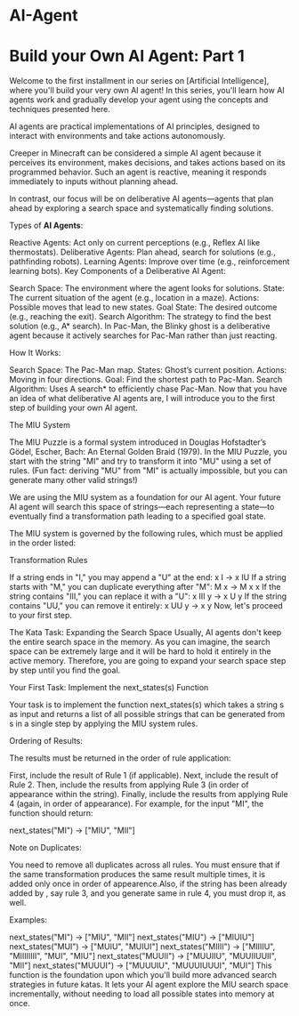 # AI-Agent
# Build your Own AI Agent: Part 1
Welcome to the first installment in our series on [Artificial Intelligence], where you'll build your very own AI agent! In this series, you'll learn how AI agents work and gradually develop your agent using the concepts and techniques presented here.

AI agents are practical implementations of AI principles, designed to interact with environments and take actions autonomously.

Creeper in Minecraft can be considered a simple AI agent because it perceives its environment, makes decisions, and takes actions based on its programmed behavior. Such an agent is reactive, meaning it responds immediately to inputs without planning ahead.

In contrast, our focus will be on deliberative AI agents—agents that plan ahead by exploring a search space and systematically finding solutions.

Types of **AI Agents**:

Reactive Agents: Act only on current perceptions (e.g., Reflex AI like thermostats).
Deliberative Agents: Plan ahead, search for solutions (e.g., pathfinding robots).
Learning Agents: Improve over time (e.g., reinforcement learning bots).
Key Components of a Deliberative AI Agent:

Search Space: The environment where the agent looks for solutions.
State: The current situation of the agent (e.g., location in a maze).
Actions: Possible moves that lead to new states.
Goal State: The desired outcome (e.g., reaching the exit).
Search Algorithm: The strategy to find the best solution (e.g., A* search).
In Pac-Man, the Blinky ghost is a deliberative agent because it actively searches for Pac-Man rather than just reacting.

How It Works:

Search Space: The Pac-Man map.
States: Ghost’s current position.
Actions: Moving in four directions.
Goal: Find the shortest path to Pac-Man.
Search Algorithm: Uses A search* to efficiently chase Pac-Man.
Now that you have an idea of what deliberative AI agents are, I will introduce you to the first step of building your own AI agent.

The MIU System

The MIU Puzzle is a formal system introduced in Douglas Hofstadter’s Gödel, Escher, Bach: An Eternal Golden Braid (1979). In the MIU Puzzle, you start with the string "MI" and try to transform it into "MU" using a set of rules. (Fun fact: deriving "MU" from "MI" is actually impossible, but you can generate many other valid strings!)

We are using the MIU system as a foundation for our AI agent. Your future AI agent will search this space of strings—each representing a state—to eventually find a transformation path leading to a specified goal state.

The MIU system is governed by the following rules, which must be applied in the order listed:

Transformation Rules

If a string ends in "I," you may append a "U" at the end: x I → x IU
If a string starts with "M," you can duplicate everything after "M": M x → M x x
If the string contains "III," you can replace it with a "U": x III y → x U y
If the string contains "UU," you can remove it entirely: x UU y → x y
Now, let's proceed to your first step.

The Kata Task: Expanding the Search Space
Usually, AI agents don't keep the entire search space in the memory. As you can imagine, the search space can be extremely large and it will be hard to hold it entirely in the active memory. Therefore, you are going to expand your search space step by step until you find the goal.

Your First Task: Implement the next_states(s) Function

Your task is to implement the function next_states(s) which takes a string s as input and returns a list of all possible strings that can be generated from s in a single step by applying the MIU system rules.

Ordering of Results:

The results must be returned in the order of rule application:

First, include the result of Rule 1 (if applicable).
Next, include the result of Rule 2.
Then, include the results from applying Rule 3 (in order of appearance within the string).
Finally, include the results from applying Rule 4 (again, in order of appearance).
For example, for the input "MI", the function should return:

next_states("MI") → ["MIU", "MII"]

Note on Duplicates:

You need to remove all duplicates across all rules. You must ensure that if the same transformation produces the same result multiple times, it is added only once in order of appearence.Also, if the string has been already added by , say rule 3, and you generate same in rule 4, you must drop it, as well.

Examples:

next_states("MI") → ["MIU", "MII"]
next_states("MIU") → ["MIUIU"]
next_states("MUI") → ["MUIU", "MUIUI"]
next_states("MIIII") → ["MIIIIU", "MIIIIIIII", "MUI", "MIU"]
next_states("MUUII") → ["MUUIIU", "MUUIIUUII", "MII"]
next_states("MUUUI") → ["MUUUIU", "MUUUIUUUI", "MUI"]
This function is the foundation upon which you'll build more advanced search strategies in future katas. It lets your AI agent explore the MIU search space incrementally, without needing to load all possible states into memory at once.
